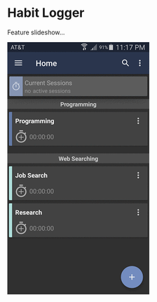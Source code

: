 # Habit Logger
Feature slideshow...
  
![Screen Capture](https://github.com/BrandonBahret/Habit_Logger/blob/master/Habit%20Logger.gif)
